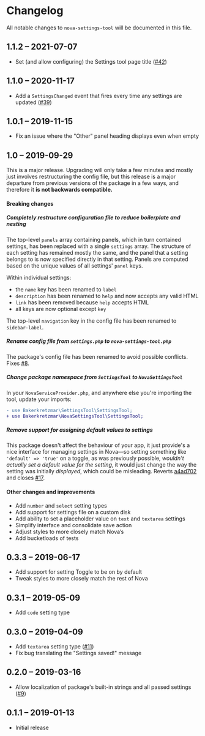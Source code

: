 # Changelog

All notable changes to `nova-settings-tool` will be documented in this file.

## 1.1.2 – 2021-07-07

- Set (and allow configuring) the Settings tool page title ([#42](https://github.com/bakerkretzmar/nova-settings-tool/pull/42))

## 1.1.0 – 2020-11-17

- Add a `SettingsChanged` event that fires every time any settings are updated ([#39](https://github.com/bakerkretzmar/nova-settings-tool/pull/39))

## 1.0.1 – 2019-11-15

- Fix an issue where the "Other" panel heading displays even when empty

## 1.0 – 2019-09-29

This is a major release. Upgrading will only take a few minutes and mostly just involves restructuring the config file, but this release is a major departure from previous versions of the package in a few ways, and therefore it **is not backwards compatible.**

#### Breaking changes

##### Completely restructure configuration file to reduce boilerplate and nesting

The top-level `panels` array containing panels, which in turn contained settings, has been replaced with a single `settings` array. The structure of each setting has remained mostly the same, and the panel that a setting belongs to is now specified directly in that setting. Panels are computed based on the unique values of all settings' `panel` keys.

Within individual settings:

- the `name` key has been renamed to `label`
- `description` has been renamed to `help` and now accepts any valid HTML
- `link` has been removed because `help` accepts HTML
- all keys are now optional except `key`

The top-level `navigation` key in the config file has been renamed to `sidebar-label`.

##### Rename config file from `settings.php` to `nova-settings-tool.php`

The package's config file has been renamed to avoid possible conflicts. Fixes [#8](https://github.com/bakerkretzmar/nova-settings-tool/issues/8).

##### Change package namespace from `SettingsTool` to `NovaSettingsTool`

In your `NovaServiceProvider.php`, and anywhere else you're importing the tool, update your imports:

```diff
- use Bakerkretzmar\SettingsTool\SettingsTool;
+ use Bakerkretzmar\NovaSettingsTool\SettingsTool;
```

##### Remove support for assigning default values to settings

This package doesn't affect the behaviour of your app, it just provide's a nice interface for managing settings in Nova—so setting something like `'default' => 'true'` on a toggle, as was previously possible, _wouldn't actually set a default value for the setting_, it would just change the way the setting was initially _displayed_, which could be misleading. Reverts [a4ad702](https://github.com/bakerkretzmar/nova-settings-tool/commit/a4ad702f29b9229e4d55f5150cb2deba47079932) and closes [#17](https://github.com/bakerkretzmar/nova-settings-tool/issues/17).

#### Other changes and improvements

- Add `number` and `select` setting types
- Add support for settings file on a custom disk
- Add ability to set a placeholder value on `text` and `textarea` settings
- Simplify interface and consolidate save action
- Adjust styles to more closely match Nova’s
- Add bucketloads of tests

## 0.3.3 – 2019-06-17

- Add support for setting Toggle to be on by default
- Tweak styles to more closely match the rest of Nova

## 0.3.1 – 2019-05-09

- Add `code` setting type

## 0.3.0 – 2019-04-09

- Add `textarea` setting type ([#11](https://github.com/bakerkretzmar/nova-settings-tool/pull/11))
- Fix bug translating the "Settings saved!" message

## 0.2.0 – 2019-03-16

- Allow localization of package's built-in strings and all passed settings ([#9](https://github.com/bakerkretzmar/nova-settings-tool/pull/9))

## 0.1.1 – 2019-01-13

- Initial release
